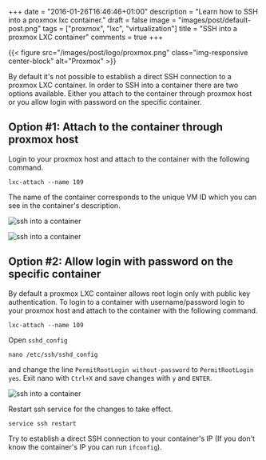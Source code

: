 +++
date = "2016-01-26T16:46:46+01:00"
description = "Learn how to SSH into a proxmox lxc container."
draft = false
image = "images/post/default-post.png"
tags = ["proxmox", "lxc", "virtualization"]
title = "SSH into a proxmox LXC container"
comments = true
+++

{{< figure src="/images/post/logo/proxmox.png" class="img-responsive center-block" alt="Proxmox" >}}

By default it's not possible to establish a direct SSH connection to a proxmox LXC container. In order to SSH into a container there are two options available. Either you attach to the container through proxmox host or you allow login with password on the specific container.

## Option #1: Attach to the container through proxmox host  ##

Login to your proxmox host and attach to the container with the following command.

    lxc-attach --name 109

The name of the container corresponds to the unique VM ID which you can see in the container's description.

![ssh into a container](/images/post/ssh-into-container-001.png)

![ssh into a container](/images/post/ssh-into-container.png)

## Option #2: Allow login with password on the specific container  ##

By default a proxmox LXC container allows root login only with public key authentication. To login to a container with username/password login to your proxmox host and attach to the container with the following command.

    lxc-attach --name 109

Open `sshd_config`

    nano /etc/ssh/sshd_config

and change the line `PermitRootLogin without-password` to `PermitRootLogin yes`. Exit nano with `Ctrl+X` and save changes with `y` and `ENTER`.

![ssh into a container](/images/post/ssh-into-container-002.png)

Restart ssh service for the changes to take effect.

    service ssh restart

Try to establish a direct SSH connection to your container's IP (If you don't know the container's IP you can run `ifconfig`).
